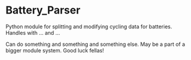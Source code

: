# Battery_Parser
Python module for splitting and modifying cycling data for batteries. Handles with ... and ...

Can do something and something and something else. 
May be a part of a bigger module system. 
Good luck fellas!